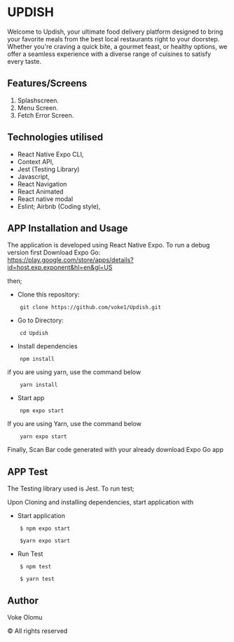 # UPDISH

 Welcome to Updish, your ultimate food delivery platform designed to bring your favorite meals from the best local restaurants right to your doorstep. Whether you're craving a quick bite, a gourmet feast, or healthy options, we offer a seamless experience with a diverse range of cuisines to satisfy every taste.



## Features/Screens

1. Splashscreen.
2. Menu Screen.
3. Fetch Error Screen.



## Technologies utilised

- React Native Expo CLI,
- Context API,
- Jest (Testing Library)
- Javascript,
- React Navigation
- React Animated
- React native modal
- Eslint; Airbnb (Coding style),


## APP Installation and Usage

The application is developed using React Native Expo. To run a debug version first Download Expo Go: https://play.google.com/store/apps/details?id=host.exp.exponent&hl=en&gl=US 

then;

- Clone this repository:

```
    git clone https://github.com/voke1/Updish.git
```
- Go to Directory:

```
    cd Updish
```

- Install dependencies

```
    npm install
```
if you are using yarn, use the command below
```
    yarn install
```

- Start app

```
    npm expo start
```
If you are using Yarn, use the command below
```
    yarn expo start
```

Finally, Scan Bar code generated with your already download Expo Go app

## APP Test

The Testing library used is Jest. To run test;

Upon Cloning and installing dependencies, start application with

- Start application

```
    $ npm expo start
```

```
    $yarn expo start
```

- Run Test

```
    $ npm test
```

```
    $ yarn test
```

## Author

Voke Olomu

© All rights reserved
